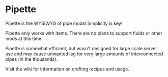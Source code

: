 # Pipette

Pipette is the WYSIWYG of pipe mods! Simplicity is key!

Pipette only works with items. There are no plans to support fluids or other mods at this time.

Pipette is somewhat efficient, but wasn't designed for large scale server use and may cause unwanted lag for very large amounts of interconnected pipes (in the thousands).

Visit the wiki for information on crafting recipes and usage.
